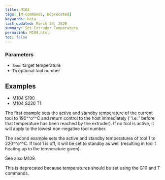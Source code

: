 ```yaml
---
title: M104
tags: [M-Commands, Deprecated] 
keywords: beta 
last_updated: March 30, 2020 
summary: Set Extruder Temperature 
permalink: M104.html
toc: false 
---
```



### Parameters

* `Snnn` target temperature
* `Tn` optional tool number

## Examples

* M104 S190
* M104 S220 T1

The first example sets the active and standby temperature of the current tool to 190^^o^^C and return control to the host immediately (''i.e.'' before that temperature has been reached by the extruder).   If no tool is active, it will apply to the lowest non-negative tool number.

The second example sets the active and standby temperatures of tool 1 to 220^^o^^C.  If tool 1 is off, it will be set to standby as well (resulting in tool 1 heating up to the temperature given).

See also M109.

This is deprecated because temperatures should be set using the G10 and T commands.

